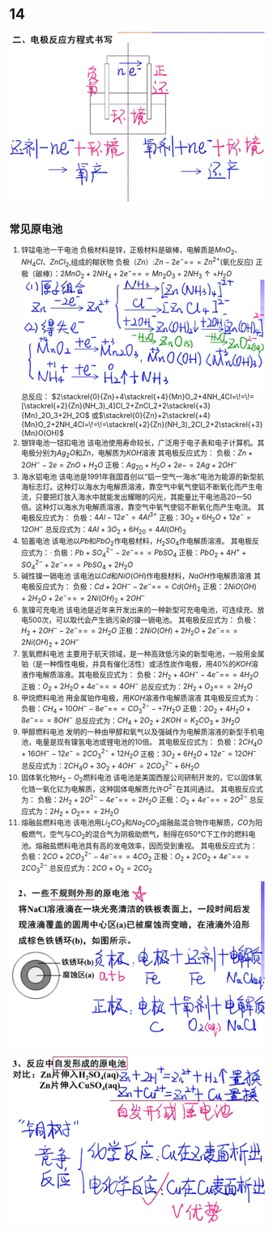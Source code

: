 # 14

![01](image.png)

## 常见原电池

1. 锌锰电池一干电池
   负极材料是锌，正极材料是碳棒，电解质是$MnO_2$、$NH_4Cl$、$ZnCl_2$,组成的糊状物
   负极（$Zn$）:$Zn-2e^-=\!=\!=Zn^{2+}$(氧化反应)
   正极（碳棒）：$2MnO_2+2NH_4+2e^-=\!=\!=Mn_2O_3+2NH_3↑+H_2O$
   ![01](image-1.png)
   总反应：
   $2\stackrel{0}{Zn}+4\stackrel{+4}{Mn}O_2+4NH_4Cl=\!=\!=[\stackrel{+2}{Zn}(NH_3)_4]Cl_2+ZnCl_2+2\stackrel{+3}{Mn}_2O_3+2H_2O$
   或$\stackrel{0}{Zn}+2\stackrel{+4}{Mn}O_2+2NH_4Cl=\!=\!=\stackrel{+2}{Zn}(NH_3)_2CI_2+2\stackrel{+3}{Mn}O(OH)$
2. 银锌电池一钮扣电池
   该电池使用寿命较长，广泛用于电子表和电子计算机。其电极分别为$Ag_2O$和$Zn$，电解质为$KOH$溶液
   其电极反应式为：
   负极：$Zn+2OH^--2e=ZnO+H_2O$
   正极：$Ag_20+H_2O+2e-=2Ag+2OH^-$
3. 海水铝电池
   该电池是1991年我国首创以“铝一空气一海水”电池为能源的新型航海标志灯。这种灯以海水为电解质溶液，靠空气中氧气使铝不断氧化而产生电流，只要把灯放入海水中就能发出耀眼的闪光，其能量比干电池高20一50倍。这种灯以海水为电解质溶液，靠空气中氧气使铝不断氧化而产生电流。
   其电极反应式为：
   负极：$4Al-12e^-=4Al^{3+}$
   正极：$3O_2+6H_2O+12e^-=12OH^-$
   总反应式为：$4Al+3O_2+6H_20=4Al(OH)_3$
4. 铅蓄电池
   该电池以$Pb$和$PbO_2$作电极材料，$H_2SO_4$作电解质溶液。
   其电极反应式为：·
   负极：$Pb+SO_4^{2-}-2e^-=\!=\!=PbSO_4$
   正极：$PbO_2+4H^++SO_4^{2-}+2e^-=\!=\!=PbSO_4+2H_2O$
5. 碱性镍一镉电池
   该电池以$Cd$和$NiO(OH)$作电极材料，$NaOH$作电解质溶液
   其电极反应式为：
   负极：$Cd+2OH^--2e^-=\!=\!=Cd(OH)_2$
   正极：$2NiO(OH)+2H_2O+2e^-=\!=\!=2Ni(OH)_2+2OH^-$
6. 氢镍可充电池
   该电池是近年来开发出来的一种新型可充电电池，可连续充、放电$500$次，可以取代会产生镉污染的镍一镉电池。
   其电极反应式为：
   负极：$H_2+2OH^--2e^-=\!=\!=2H_2O$
   正极：$2NiO(OH)+2H_2O+2e^-=\!=\!=2Ni(OH)_2+2OH^-$
7. 氢氧燃料电池
   主要用于航天领域，是一种高效低污染的新型电池，一般用金属铂（是一种惰性电极，并具有催化活性）或活性炭作电极，用$40\%$的$KOH$溶液作电解质溶液。其电极反应式为：
   负极：$2H_2+4OH^--4e^-=\!=\!=4H_2O$
   正极：$O_2+2H_2O+4e^-=\!=\!=4OH^-$
   总反应式为：$2H_2+O_2=\!=\!=2H_2O$
8. 甲烷燃料电池
   用金属铂作电极，用$KOH$溶液作电解质溶液
   其电极反应式为：
   负极：$CH_4+10OH^--8e^-=\!=\!=CO_3^{2-}-+7H_2O$
   正极：$2O_2+4H_2O+8e^-=\!=\!=8OH^-$
   总反应式为：$CH_4+2O_2+2KOH=K_2CO_3+3H_2O$
9. 甲醇燃料电池
   发明的一种由甲醇和氧气以及强碱作为电解质溶液的新型手机电池，电量是现有镍氢电池或锂电池的$10$倍。
   其电极反应式为：
   负极：$2CH_4O+16OH^--12e^-=2CO_3^{2-}+12H_2O$
   正极：$3O_2+6H_2O+12e^-=12OH^-$
   总反应式为：$2CH_4O+3O_2+4OH^-=2CO_3^{2-}+6H_2O$
10. 固体氧化物$H_2-O_2$燃料电池
    该电池是美国西屋公司研制开发的，它以固体氧化锆一氧化钇为电解质，这种固体电解质允许$O^{2-}$在其间通过。
    其电极反应式为：
    负极：$2H_2+2O^{2-}-4e^-=\!=\!=2H_2O$
    正极：$O_2+4e^-=\!=\!=2O^{2-}$
    总反应式为：$2H_2+O_2=\!=\!=2H_2O$
11. 熔融盐燃料电池
    该电池用$Li_2CO_3$和$Na_2CO_3$熔融盐混合物作电解质，$CO$为阳极燃气，空气与$CO_2$的混合气为阴极助燃气，制得在$650℃$下工作的燃料电池。熔融盐燃料电池具有高的发电效率，因而受到重视。
    其电极反应式为：
    负极：$2CO+2CO_3^{2-}-4e^-=\!=\!=4CO_2$
    正极：$O_2+2CO_2+4e^-=\!=\!=2CO_3^{2-}$
    总反应式为：$2CO+O_2=2CO_2$

![02](image-3.png)

![03](image-2.png)
